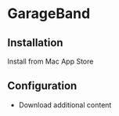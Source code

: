 # GarageBand

## Installation

Install from Mac App Store

## Configuration

* Download additional content
